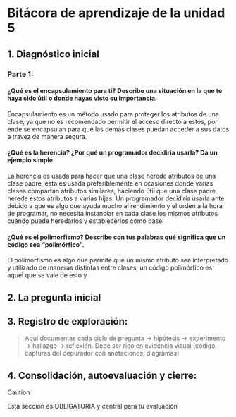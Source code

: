 # Bitácora de aprendizaje de la unidad 5

## 1.  **Diagnóstico inicial**
### Parte 1: 
#### ¿Qué es el encapsulamiento para ti? Describe una situación en la que te haya sido útil o donde hayas visto su importancia.
Encapsulamiento es un método usado para proteger los atributos de una clase, ya que no es recomendado permitir el acceso directo a estos, por ende se encapsulan para que las demás clases puedan acceder a sus datos a travez de manera segura.
#### ¿Qué es la herencia? ¿Por qué un programador decidiría usarla? Da un ejemplo simple.
La herencia es usada para hacer que una clase herede atributos de una clase padre, esta es usada preferiblemente en ocasiones donde varias clases compartan atributos similares, haciendo útil que una clase padre herede estos atributos a varias hijas. Un programador decidiría usarla ante debido a que es algo que ayuda mucho al rendimiento y el orden a la hora de programar, no necesita instanciar en cada clase los mismos atributos cuando puede heredarlos y establecerlos como base.
#### ¿Qué es el polimorfismo? Describe con tus palabras qué significa que un código sea “polimórfico”.
El polimorfismo es algo que permite que un mismo atributo sea interpretado y utilizado de maneras distintas entre clases, un código polimórfico es aquel que se vale de esto y
## 2.  **La pregunta inicial**

## 3.  **Registro de exploración:** 
> Aquí documentas cada ciclo de pregunta -> hipótesis -> experimento -> hallazgo -> reflexión.
> Debe ser rico en evidencia visual (código, capturas del depurador con anotaciones, diagramas).

## 4.  **Consolidación, autoevaluación y cierre:**
> [!CAUTION]
> Esta sección es OBLIGATORIA y central para tu evaluación

